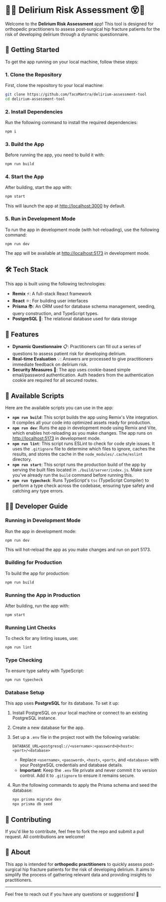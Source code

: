 # 🦴😵 Delirium Risk Assessment 😵🦴

Welcome to the **Delirium Risk Assessment** app! This tool is designed for orthopedic practitioners to assess post-surgical hip fracture patients for the risk of developing delirium through a dynamic questionnaire.

## 🚀 Getting Started

To get the app running on your local machine, follow these steps:

### 1. Clone the Repository

First, clone the repository to your local machine:

```bash
git clone https://github.com/TacoMantra/delirium-assessment-tool
cd delirium-assessment-tool
```

### 2. Install Dependencies

Run the following command to install the required dependencies:

```bash
npm i
```

### 3. Build the App

Before running the app, you need to build it with:

```bash
npm run build
```

### 4. Start the App

After building, start the app with:

```bash
npm start
```

This will launch the app at [http://localhost:3000](http://localhost:3000) by default.

### 5. Run in Development Mode

To run the app in development mode (with hot-reloading), use the following command:

```bash
npm run dev
```

The app will be available at [http://localhost:5173](http://localhost:5173) in development mode.

## 🛠️ Tech Stack

This app is built using the following technologies:

-   **Remix** ⚡: A full-stack React framework
-   **React** ⚛️: For building user interfaces
-   **Prisma** 📚: An ORM used for database schema management, seeding, query construction, and TypeScript types.
-   **PostgreSQL** 🐘: The relational database used for data storage

## 📝 Features

-   **Dynamic Questionnaire** 📋: Practitioners can fill out a series of questions to assess patient risk for developing delirium.
-   **Real-time Evaluation** 💡: Answers are processed to give practitioners immediate feedback on delirium risk.
-   **Security Measures** 🔐: The app uses cookie-based simple email/password authentication. Auth headers from the authentication cookie are required for all secured routes.

## 🔧 Available Scripts

Here are the available scripts you can use in the app:

-   **`npm run build`**: This script builds the app using Remix's Vite integration. It compiles all your code into optimized assets ready for production.
-   **`npm run dev`**: Runs the app in development mode using Remix and Vite, which enables hot-reloading as you make changes. The app runs on [http://localhost:5173](http://localhost:5173) in development mode.
-   **`npm run lint`**: This script runs ESLint to check for code style issues. It uses the `.gitignore` file to determine which files to ignore, caches the results, and stores the cache in the `node_modules/.cache/eslint` directory.
-   **`npm run start`**: This script runs the production build of the app by serving the built files located in `./build/server/index.js`. Make sure you've already run the `build` command before running this.
-   **`npm run typecheck`**: Runs TypeScript's `tsc` (TypeScript Compiler) to perform a type check across the codebase, ensuring type safety and catching any type errors.

## 🧑‍💻 Developer Guide

### Running in Development Mode

Run the app in development mode:

```bash
npm run dev
```

This will hot-reload the app as you make changes and run on port 5173.

### Building for Production

To build the app for production:

```bash
npm run build
```

### Running the App in Production

After building, run the app with:

```bash
npm start
```

### Running Lint Checks

To check for any linting issues, use:

```bash
npm run lint
```

### Type Checking

To ensure type safety with TypeScript:

```bash
npm run typecheck
```

### Database Setup

This app uses **PostgreSQL** for its database. To set it up:

1. Install PostgreSQL on your local machine or connect to an existing PostgreSQL instance.
2. Create a new database for the app.
3. Set up a `.env` file in the project root with the following variable:

    ```plaintext
    DATABASE_URL=postgresql://<username>:<password>@<host>:<port>/<database>
    ```

    - Replace `<username>`, `<password>`, `<host>`, `<port>`, and `<database>` with your PostgreSQL credentials and database details.
    - **Important**: Keep the `.env` file private and never commit it to version control. Add it to `.gitignore` to ensure it remains secure.

4. Run the following commands to apply the Prisma schema and seed the database:

    ```bash
    npx prisma migrate dev
    npx prisma db seed
    ```

## 🤝 Contributing

If you'd like to contribute, feel free to fork the repo and submit a pull request. All contributions are welcome!

## 🏥 About

This app is intended for **orthopedic practitioners** to quickly assess post-surgical hip fracture patients for the risk of developing delirium. It aims to simplify the process of gathering relevant data and providing insights to practitioners.

---

Feel free to reach out if you have any questions or suggestions! 👋
